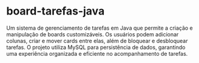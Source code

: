 # board-tarefas-java
Um sistema de gerenciamento de tarefas em Java que permite a criação e manipulação de boards customizáveis. Os usuários podem adicionar colunas, criar e mover cards entre elas, além de bloquear e desbloquear tarefas. O projeto utiliza MySQL para persistência de dados, garantindo uma experiência organizada e eficiente no acompanhamento de tarefas.
